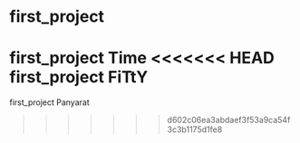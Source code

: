 # first_project
first_project Time
<<<<<<< HEAD
first_project FiTtY
=======
first_project Panyarat
>>>>>>> d602c06ea3abdaef3f53a9ca54f3c3b1175d1fe8
